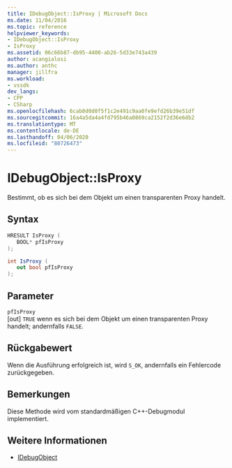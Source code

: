 ```yaml
---
title: IDebugObject::IsProxy | Microsoft Docs
ms.date: 11/04/2016
ms.topic: reference
helpviewer_keywords:
- IDebugObject::IsProxy
- IsProxy
ms.assetid: 06c66b87-db95-4400-ab26-5d33e743a439
author: acangialosi
ms.author: anthc
manager: jillfra
ms.workload:
- vssdk
dev_langs:
- CPP
- CSharp
ms.openlocfilehash: 6cab0d0d0f5f1c2e491c9aa0fe9efd26b39e51df
ms.sourcegitcommit: 16a4a5da4a4fd795b46a0869ca2152f2d36e6db2
ms.translationtype: MT
ms.contentlocale: de-DE
ms.lasthandoff: 04/06/2020
ms.locfileid: "80726473"
---
```

# <a name="idebugobjectisproxy"></a>IDebugObject::IsProxy
Bestimmt, ob es sich bei dem Objekt um einen transparenten Proxy handelt.

## <a name="syntax"></a>Syntax

```cpp
HRESULT IsProxy (
   BOOL* pfIsProxy
);
```

```csharp
int IsProxy (
   out bool pfIsProxy
);
```

## <a name="parameters"></a>Parameter
`pfIsProxy`\
[out] `TRUE` wenn es sich bei dem Objekt um einen transparenten Proxy handelt; andernfalls `FALSE`.

## <a name="return-value"></a>Rückgabewert
 Wenn die Ausführung erfolgreich ist, wird `S_OK`, andernfalls ein Fehlercode zurückgegeben.

## <a name="remarks"></a>Bemerkungen
 Diese Methode wird vom standardmäßigen C++-Debugmodul implementiert.

## <a name="see-also"></a>Weitere Informationen
- [IDebugObject](../../../extensibility/debugger/reference/idebugobject.md)
